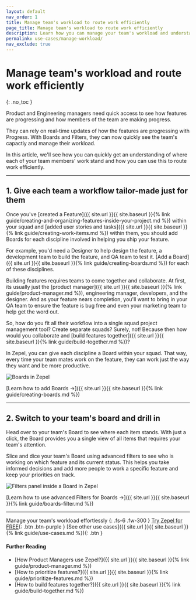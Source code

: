 ```yaml
---
layout: default
nav_order: 1
title: Manage team's workload to route work efficiently
page_title: Manage team's workload to route work efficiently
description: Learn how you can manage your team's workload and understand your team's capacity with Zepel.
permalink: use-cases/manage-workload/
nav_exclude: true
---
```

# Manage team's workload and route work efficiently
{: .no_toc }

Product and Engineering managers need quick access to see how features are progressing and how members of the team are making progress.

They can rely on real-time updates of how the features are progressing with Progress. With Boards and Filters, they can now quickly see the team's capactiy and manage their workload.

In this article, we'll see how you can quickly get an understanding of where each of your team members' work stand and how you can use this to route work efficiently.

---

## 1. Give each team a workflow tailor-made just for them

Once you've [created a Feature]({{ site.url }}{{ site.baseurl }}{% link guide/creating-and-organizing-features-inside-your-project.md %}) within your squad and [added user stories and tasks]({{ site.url }}{{ site.baseurl }}{% link guide/creating-work-items.md %}) within them, you should add Boards for each discipline involved in helping you ship your feature. 

For example, you'd need a Designer to help design the feature, a development team to build the feature, and QA team to test it. [Add a Board]({{ site.url }}{{ site.baseurl }}{% link guide/creating-boards.md %}) for each of these disciplines.

Building features requires teams to come together and collaborate. At first, its usually just the [product manager]({{ site.url }}{{ site.baseurl }}{% link guide/product-manager.md %}), engineering manager, developers, and the designer. And as your feature nears completion, you'll want to bring in your QA team to ensure the feature is bug free and even your marketing team to help get the word out.

So, how do you fit all their workflow into a single squad project management tool? Create separate squads? Surely, not! Because then how would you collaborate and [build features together]({{ site.url }}{{ site.baseurl }}{% link guide/build-together.md %})?

In Zepel, you can give each discipline a Board within your squad. That way, every time your team mates work on the feature, they can work just the way they want and be more productive.

![Boards in Zepel](/guide/assets/uploads/zepel-boards.png "Boards in Zepel")

[Learn how to add Boards ->]({{ site.url }}{{ site.baseurl }}{% link guide/creating-boards.md %})

---

## 2. Switch to your team's board and drill in

Head over to your team's Board to see where each item stands. With just a click, the Board provides you a single view of all items that requires your team's attention.

Slice and dice your team's Board using advanced filters to see who is working on which feature and its current status. This helps you take informed decisions and add more people to work a specific feature and keep your priorities on track. 

![Filters panel inside a Board in Zepel](/guide/assets/uploads/zepel-boards-filters.png "Board's Filter panel")

[Learn how to use advanced Filters for Boards ->]({{ site.url }}{{ site.baseurl }}{% link guide/boards-filter.md %})

---

Manage your team's workload effortlessly
{: .fs-6 .fw-300 }
[Try Zepel for FREE](https://zepel.io/?utm_source=zepelguide&utm_medium=usecases&utm_campaign=manage-workload){: .btn .btn-purple } 
[See other use cases]({{ site.url }}{{ site.baseurl }}{% link guide/use-cases.md %}){: .btn }

#### Further Reading
- [How Product Managers use Zepel?]({{ site.url }}{{ site.baseurl }}{% link guide/product-manager.md %})
- [How to prioritize features?]({{ site.url }}{{ site.baseurl }}{% link guide/prioritize-features.md %})
- [How to build features together?]({{ site.url }}{{ site.baseurl }}{% link guide/build-together.md %})

